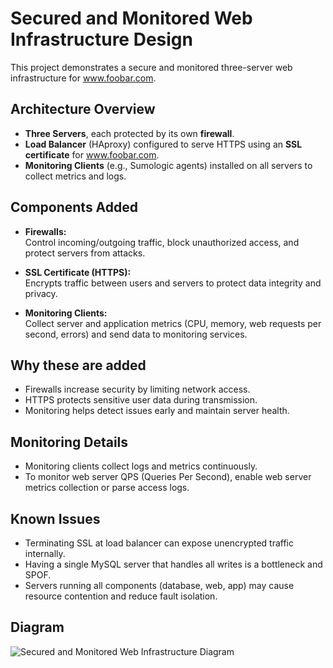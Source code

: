 # Secured and Monitored Web Infrastructure Design

This project demonstrates a secure and monitored three-server web infrastructure for www.foobar.com.

## Architecture Overview

- **Three Servers**, each protected by its own **firewall**.
- **Load Balancer** (HAproxy) configured to serve HTTPS using an **SSL certificate** for www.foobar.com.
- **Monitoring Clients** (e.g., Sumologic agents) installed on all servers to collect metrics and logs.

## Components Added

- **Firewalls:**  
  Control incoming/outgoing traffic, block unauthorized access, and protect servers from attacks.

- **SSL Certificate (HTTPS):**  
  Encrypts traffic between users and servers to protect data integrity and privacy.

- **Monitoring Clients:**  
  Collect server and application metrics (CPU, memory, web requests per second, errors) and send data to monitoring services.

## Why these are added

- Firewalls increase security by limiting network access.
- HTTPS protects sensitive user data during transmission.
- Monitoring helps detect issues early and maintain server health.

## Monitoring Details

- Monitoring clients collect logs and metrics continuously.
- To monitor web server QPS (Queries Per Second), enable web server metrics collection or parse access logs.

## Known Issues

- Terminating SSL at load balancer can expose unencrypted traffic internally.
- Having a single MySQL server that handles all writes is a bottleneck and SPOF.
- Servers running all components (database, web, app) may cause resource contention and reduce fault isolation.

## Diagram

![Secured and Monitored Web Infrastructure Diagram](https://i.imgur.com/your-upload-link.png)

